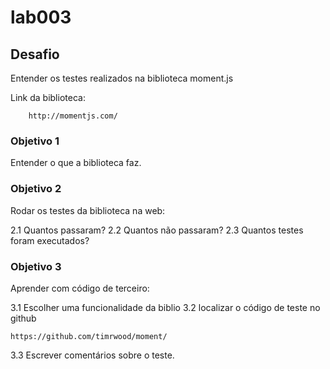 lab003
======


Desafio
---

Entender os testes realizados na biblioteca moment.js

Link da biblioteca:

        http://momentjs.com/


### Objetivo 1

Entender o que a biblioteca faz.


### Objetivo 2

Rodar os testes da biblioteca na web:

2.1 Quantos passaram?
2.2 Quantos não passaram?
2.3 Quantos testes foram executados?


### Objetivo 3

Aprender com código de terceiro:

3.1 Escolher uma funcionalidade da biblio
3.2 localizar o código de teste no github

    https://github.com/timrwood/moment/

3.3 Escrever comentários sobre o teste.